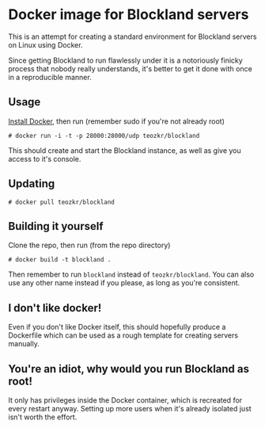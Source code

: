 Docker image for Blockland servers
==================================

This is an attempt for creating a standard environment for Blockland servers on Linux using Docker.

Since getting Blockland to run flawlessly under it is a notoriously finicky process that nobody really understands, it's better to get it done with once in a reproducible manner.

Usage
-----

[Install Docker](https://www.docker.io/gettingstarted/), then run (remember sudo if you're not already root)

    # docker run -i -t -p 28000:28000/udp teozkr/blockland

This should create and start the Blockland instance, as well as give you access to it's console.

Updating
--------

    # docker pull teozkr/blockland

Building it yourself
--------------------

Clone the repo, then run (from the repo directory)

    # docker build -t blockland .

Then remember to run `blockland` instead of `teozkr/blockland`. You can also use any other name instead if you please, as long as you're consistent.

I don't like docker!
--------------------

Even if you don't like Docker itself, this should hopefully produce a Dockerfile which can be used as a rough template for creating servers manually.

You're an idiot, why would you run Blockland as root!
-----------------------------------------------------

It only has privileges inside the Docker container, which is recreated for every restart anyway. Setting up more users when it's already isolated just isn't worth the effort.

